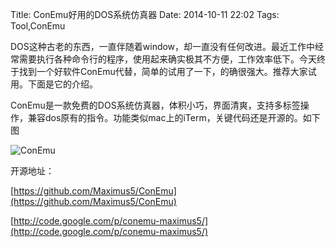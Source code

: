 Title: ConEmu好用的DOS系统仿真器
Date: 2014-10-11 22:02
Tags: Tool,ConEmu 

DOS这种古老的东西，一直伴随着window，却一直没有任何改进。最近工作中经常需要执行各种命令行的程序，使用起来确实极其不方便，工作效率低下。今天终于找到一个好软件ConEmu代替，简单的试用了一下，的确很强大。推荐大家试用。下面是它的介绍。

ConEmu是一款免费的DOS系统仿真器，体积小巧，界面清爽，支持多标签操作，兼容dos原有的指令。功能类似mac上的iTerm，关键代码还是开源的。如下图

![ConEmu](/static/images/ConEmu.gif)


开源地址：

[https://github.com/Maximus5/ConEmu](https://github.com/Maximus5/ConEmu)

[http://code.google.com/p/conemu-maximus5/](http://code.google.com/p/conemu-maximus5/)



